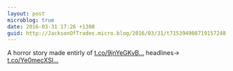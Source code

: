 ```yaml
---
layout: post
microblog: true
date: 2016-03-31 17:26 +1300
guid: http://JacksonOfTrades.micro.blog/2016/03/31/t715394908719157248.html
---
```

A horror story made entirly of [t.co/9jnYeGKvB...](https://t.co/9jnYeGKvBD) headlines→ [t.co/Ye0mecXSl...](https://t.co/Ye0mecXSlQ)
